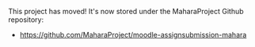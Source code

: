 This project has moved! It's now stored under the MaharaProject Github repository:

* https://github.com/MaharaProject/moodle-assignsubmission-mahara

